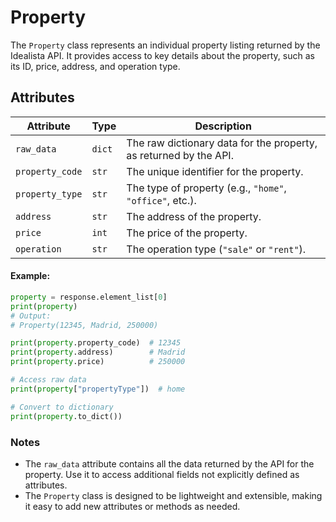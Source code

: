 # Property

The `Property` class represents an individual property listing returned by the Idealista API. It provides access to key details about the property, such as its ID, price, address, and operation type.

## Attributes

| Attribute         | Type     | Description                                                                 |
|-------------------|----------|-----------------------------------------------------------------------------|
| `raw_data`        | `dict`   | The raw dictionary data for the property, as returned by the API.           |
| `property_code`   | `str`    | The unique identifier for the property.                                     |
| `property_type`   | `str`    | The type of property (e.g., `"home"`, `"office"`, etc.).                    |
| `address`         | `str`    | The address of the property.                                                |
| `price`           | `int`    | The price of the property.                                                  |
| `operation`       | `str`    | The operation type (`"sale"` or `"rent"`).                                  |


#### Example:
```python
property = response.element_list[0]
print(property)
# Output:
# Property(12345, Madrid, 250000)

print(property.property_code)  # 12345
print(property.address)        # Madrid
print(property.price)          # 250000

# Access raw data
print(property["propertyType"])  # home

# Convert to dictionary
print(property.to_dict())
```

### Notes
- The `raw_data` attribute contains all the data returned by the API for the property. Use it to access additional fields not explicitly defined as attributes.
- The `Property` class is designed to be lightweight and extensible, making it easy to add new attributes or methods as needed.

